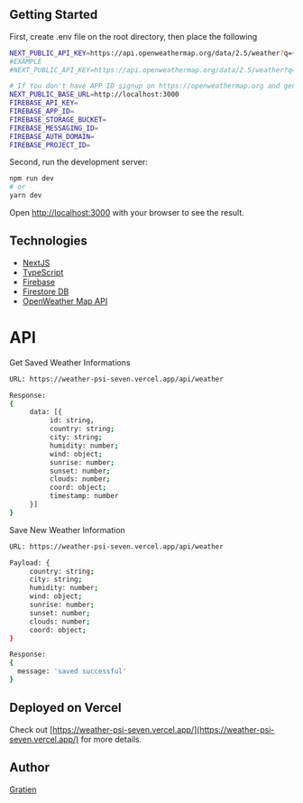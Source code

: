 ## Getting Started

First, create .env file on the root directory, then place the following

```bash
NEXT_PUBLIC_API_KEY=https://api.openweathermap.org/data/2.5/weather?q={CITY},{COUNTRY}&APPID={APPID}
#EXAMPLE
#NEXT_PUBLIC_API_KEY=https://api.openweathermap.org/data/2.5/weather?q=Kigali,rwanda&APPID={APPID}

# If You don't have APP ID signup on https://openweathermap.org and generate APP ID on your dashboard
NEXT_PUBLIC_BASE_URL=http://localhost:3000
FIREBASE_API_KEY=
FIREBASE_APP_ID=
FIREBASE_STORAGE_BUCKET=
FIREBASE_MESSAGING_ID=
FIREBASE_AUTH_DOMAIN=
FIREBASE_PROJECT_ID=
```

Second, run the development server:

```bash
npm run dev
# or
yarn dev
```

Open [http://localhost:3000](http://localhost:3000) with your browser to see the result.

## Technologies

- [NextJS](https://nextjs.org/docs)
- [TypeScript](https://www.typescriptlang.org/)
- [Firebase](https://firebase.google.com/docs/firestore)
- [Firestore DB](https://firebase.google.com/docs/firestore)
- [OpenWeather Map API](https://api.openweathermap.org)

# API

Get Saved Weather Informations

```bash
URL: https://weather-psi-seven.vercel.app/api/weather

Response:
{
     data: [{
          id: string,
          country: string;
          city: string;
          humidity: number;
          wind: object;
          sunrise: number;
          sunset: number;
          clouds: number;
          coord: object;
          timestamp: number
     }]
}

```

Save New Weather Information

```bash
URL: https://weather-psi-seven.vercel.app/api/weather

Payload: {
     country: string;
     city: string;
     humidity: number;
     wind: object;
     sunrise: number;
     sunset: number;
     clouds: number;
     coord: object;
}

Response:
{
  message: 'saved successful'
}

```

## Deployed on Vercel

Check out [https://weather-psi-seven.vercel.app/](https://weather-psi-seven.vercel.app/) for more details.

## Author

[Gratien](https://gratien.vercel.app)
